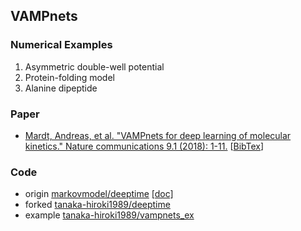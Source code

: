 ## VAMPnets

### Numerical Examples
  1. Asymmetric double-well potential
  2. Protein-folding model
  3. Alanine dipeptide

### Paper 
  - [Mardt, Andreas, et al. "VAMPnets for deep learning of molecular kinetics." Nature communications 9.1 (2018): 1-11.](https://www.nature.com/articles/s41467-017-02388-1)
  \[[BibTex](https://scholar.googleusercontent.com/scholar.bib?q=info:cdgg75wUJSYJ:scholar.google.com/&output=citation&scisdr=CgXkEEvhEJeMq7TsmrE:AAGBfm0AAAAAYknpgrFU35c_nqh1iymSeVHYftvRQCHg&scisig=AAGBfm0AAAAAYknpgiRKEcrSJWoNiwSJIN7WUzFMBlEo&scisf=4&ct=citation&cd=-1&hl=ja)\]

### Code 
  - origin [markovmodel/deeptime](https://github.com/markovmodel/deeptime) [[doc]](https://deeptime-ml.github.io/latest/index.html)
  - forked [tanaka-hiroki1989/deeptime](https://github.com/tanaka-hiroki1989/deeptime)
  - example [tanaka-hiroki1989/vampnets_ex](https://github.com/tanaka-hiroki1989/vampnets_ex)